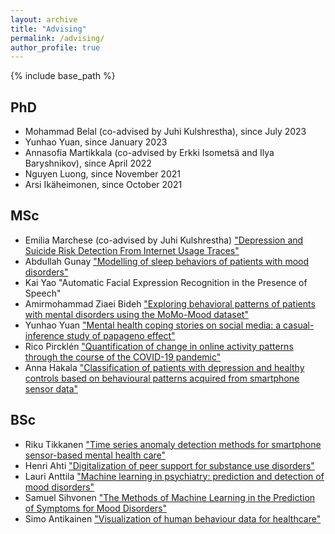 ```yaml
---
layout: archive
title: "Advising"
permalink: /advising/
author_profile: true
---
```


<style>
@import url('https://fonts.googleapis.com/css?family=Aladin|Amaranth|Arima+Madurai|Bangers|Bungee+Inline|Cabin+Sketch|Carter+One|Chicle|Damion|Emilys+Candy|Faster+One|Fredericka+the+Great|Frijole|Handlee|Homenaje|IM+Fell+DW+Pica|Jacques+Francois+Shadow|Kalam|Libre+Barcode+128+Text|Love+Ya+Like+A+Sister|Merienda|Mystery+Quest|Oleo+Script|Permanent+Marker|Philosopher|Raleway+Dots|Ranchers|Sail|Saira+Extra+Condensed|Sirin+Stencil|ZCOOL+KuaiLe&display=swap');
</style>

{% include base_path %}

## PhD
- Mohammad Belal (co-advised by Juhi Kulshrestha), since July 2023
- Yunhao Yuan, since January 2023
- Annasofia Martikkala (co-advised by Erkki Isometsä and Ilya Baryshnikov), since April 2022
- Nguyen Luong, since November 2021
- Arsi Ikäheimonen, since October 2021

## MSc 
- Emilia Marchese (co-advised by Juhi Kulshrestha) ["Depression and Suicide Risk Detection From
Internet Usage Traces"](/theses/master_thesis_Marchese_Emilia_2024.pdf)
- Abdullah Gunay <a href="https://users.aalto.fi/~aledavs1/theses/MSc_thesis_2022_Abdullah_Gunay.pdf">"Modelling of sleep behaviors of
patients with mood disorders"</a>
- Kai Yao "Automatic Facial Expression Recognition in the Presence of Speech"
- Amirmohammad Ziaei Bideh <a href="https://aaltodoc.aalto.fi/bitstream/handle/123456789/116268/master_Ziaei_Bideh_Amirmohammad_2022.pdf">"Exploring behavioral patterns of patients with mental disorders using the MoMo-Mood dataset"</a>
- Yunhao Yuan <a href="https://aaltodoc.aalto.fi/bitstream/handle/123456789/118332/master_Yuan_Yunhao_2022.pdf">"Mental health coping stories on social media: a casual-inference study of papageno effect"</a>
- Rico Pircklén <a href="https://users.aalto.fi/~aledavs1/theses/MSc_thesis_2021_Rico_Pircklen.pdf">"Quantification of change in online activity patterns through the course of the COVID-19 pandemic"</a>
- Anna Hakala <a href="/theses/MSc_thesis_Hakala_Anna_2021.pdf">"Classification of patients with depression and healthy controls based on behavioural patterns acquired from smartphone sensor data" </a>


## BSc 

- Riku Tikkanen ["Time series
  anomaly detection methods for smartphone sensor-based mental health
  care"](/theses/final_Riku_Tikkanen.pdf)
- Henri Ahti <a href="/theses/SCI_2021_Ahti_Henri.pdf">"Digitalization
  of peer support for substance use disorders"</a>
- Lauri Anttila <a href="/theses/Final_SCI_2021_Lauri_Anttila.pdf">"Machine learning in psychiatry: prediction and
  detection of mood disorders"</a>
- Samuel Sihvonen <a href="/theses/BSc_Thesis_Final_Samuel_Sihvonen.pdf">"The Methods of Machine Learning in
  the Prediction of Symptoms for Mood Disorders"</a>
- Simo Antikainen <a
  href="/theses/SCI_2018_Simo_Antikainen.pdf">"Visualization of human
  behaviour data for healthcare"</a>






